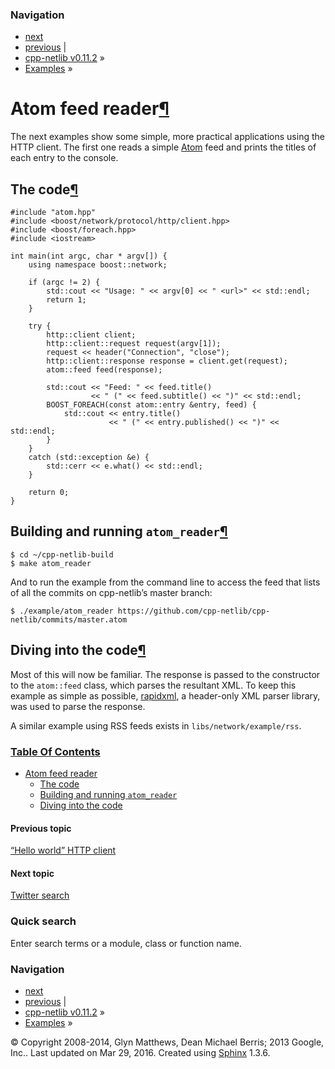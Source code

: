 ### Navigation

-   [next](twitter_search.html "Twitter search")
-   [previous](hello_world_client.html "“Hello world” HTTP client") |
-   [cpp-netlib v0.11.2](../../contents.html) »
-   [Examples](../../examples.html) »

<span id="atom-reader"></span>

Atom feed reader<a href="#atom-feed-reader" class="headerlink" title="Permalink to this headline">¶</a>
=======================================================================================================

The next examples show some simple, more practical applications using the HTTP client. The first one reads a simple <a href="http://en.wikipedia.org/wiki/Atom_(standard)" class="reference external">Atom</a> feed and prints the titles of each entry to the console.

The code<a href="#the-code" class="headerlink" title="Permalink to this headline">¶</a>
---------------------------------------------------------------------------------------

    #include "atom.hpp"
    #include <boost/network/protocol/http/client.hpp>
    #include <boost/foreach.hpp>
    #include <iostream>

    int main(int argc, char * argv[]) {
        using namespace boost::network;

        if (argc != 2) {
            std::cout << "Usage: " << argv[0] << " <url>" << std::endl;
            return 1;
        }

        try {
            http::client client;
            http::client::request request(argv[1]);
            request << header("Connection", "close");
            http::client::response response = client.get(request);
            atom::feed feed(response);

            std::cout << "Feed: " << feed.title()
                      << " (" << feed.subtitle() << ")" << std::endl;
            BOOST_FOREACH(const atom::entry &entry, feed) {
                std::cout << entry.title()
                          << " (" << entry.published() << ")" << std::endl;
            }
        }
        catch (std::exception &e) {
            std::cerr << e.what() << std::endl;
        }

        return 0;
    }

Building and running `atom_reader`<a href="#building-and-running-atom-reader" class="headerlink" title="Permalink to this headline">¶</a>
-----------------------------------------------------------------------------------------------------------------------------------------

    $ cd ~/cpp-netlib-build
    $ make atom_reader

And to run the example from the command line to access the feed that lists of all the commits on cpp-netlib’s master branch:

    $ ./example/atom_reader https://github.com/cpp-netlib/cpp-netlib/commits/master.atom

Diving into the code<a href="#diving-into-the-code" class="headerlink" title="Permalink to this headline">¶</a>
---------------------------------------------------------------------------------------------------------------

Most of this will now be familiar. The response is passed to the constructor to the `atom::feed` class, which parses the resultant XML. To keep this example as simple as possible, <a href="http://rapidxml.sourceforge.net/" class="reference external">rapidxml</a>, a header-only XML parser library, was used to parse the response.

A similar example using RSS feeds exists in `libs/network/example/rss`.

### [Table Of Contents](../../contents.html)

-   <a href="#" class="reference internal">Atom feed reader</a>
    -   <a href="#the-code" class="reference internal">The code</a>
    -   <a href="#building-and-running-atom-reader" class="reference internal">Building and running <code class="docutils literal">atom_reader</code></a>
    -   <a href="#diving-into-the-code" class="reference internal">Diving into the code</a>

#### Previous topic

[“Hello world” HTTP client](hello_world_client.html "previous chapter")

#### Next topic

[Twitter search](twitter_search.html "next chapter")

### Quick search

Enter search terms or a module, class or function name.

### Navigation

-   [next](twitter_search.html "Twitter search")
-   [previous](hello_world_client.html "“Hello world” HTTP client") |
-   [cpp-netlib v0.11.2](../../contents.html) »
-   [Examples](../../examples.html) »

© Copyright 2008-2014, Glyn Matthews, Dean Michael Berris; 2013 Google, Inc.. Last updated on Mar 29, 2016. Created using [Sphinx](http://sphinx-doc.org/) 1.3.6.
